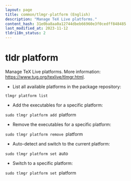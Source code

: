 ```yaml
---
layout: page
title: common/tlmgr-platform (English)
description: "Manage TeX Live platforms."
content_hash: 31e0ba8aa0a12744dbeb66960e3f0cedff848485
last_modified_at: 2023-11-12
tldri18n_status: 2
---
```

# tldr platform

Manage TeX Live platforms.
More information: <https://www.tug.org/texlive/tlmgr.html>.

- List all available platforms in the package repository:

`tlmgr platform list`

- Add the executables for a specific platform:

`sudo tlmgr platform add `<span class="tldr-var badge badge-pill bg-dark-lm bg-white-dm text-white-lm text-dark-dm font-weight-bold">platform</span>

- Remove the executables for a specific platform:

`sudo tlmgr platform remove `<span class="tldr-var badge badge-pill bg-dark-lm bg-white-dm text-white-lm text-dark-dm font-weight-bold">platform</span>

- Auto-detect and switch to the current platform:

`sudo tlmgr platform set `<span class="tldr-var badge badge-pill bg-dark-lm bg-white-dm text-white-lm text-dark-dm font-weight-bold">auto</span>

- Switch to a specific platform:

`sudo tlmgr platform set `<span class="tldr-var badge badge-pill bg-dark-lm bg-white-dm text-white-lm text-dark-dm font-weight-bold">platform</span>
